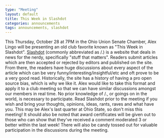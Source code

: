```yaml
---
type: "Meeting"
layout: default
title: This Week in Slashdot
categories: announcements
tags: announcements, slashdot
---
```

This Thursday, October 28 at 7PM in the Ohio Union Senate Chamber, Alex Lingo will be presenting an old club favorite known as "This Week in Slashdot". [Slashdot](http://slashdot.org/) (commonly abbreviated as /.) is a website that deals in news for the nerdy, specifically "stuff that matters". Readers submit articles which are then accepted or rejected by editors and published on the site. From there, the readers have huge discussions about every aspect of the article which can be very funny/interesting/insightful/etc and oft prove to be a very good read. Historically, the site has a history of having a pro open source bias, which is why we like it. Alex would like to take this format and apply it to a club meeting so that we can have similar discussions amongst our members in real time. No prior knowledge of /., or goings on in the world, is necessary to participate. Read Slashdot prior to the meeting if you wish and bring your thoughts, opinions, ideas, rants, raves and what have you. This may be Alex's last quarter at Ohio State, so don't miss this meeting! It should also be noted that award certificates will be given out to those who can show that they've received a comment moderated 3 or better within the last week! There will also be candy tossed out for valuable participation in the discussions during the meeting.
